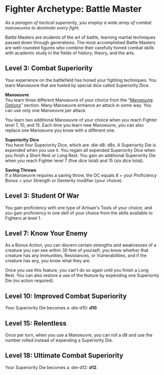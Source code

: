 # Fighter Archetype: Battle Master

*As a paragon of tactical superiority, you employ a wide array of combat manoeuvres to dominate every fight.*

Battle Masters are students of the art of battle, learning martial techniques passed down through generations. The most accomplished Battle Masters are well-rounded figures who combine their carefully honed combat skills with academic study in the fields of history, theory, and the arts.

## Level 3: Combat Superiority
Your experience on the battlefield has honed your fighting techniques. You learn Manoeuvre that are fueled by special dice called Superiority Dice.

**Manoeuvre**  
You learn three different Manoeuvre of your choice from the “[Manoeuvre Options](../../character-creation/option/manoeuvre.md)” section. Many Manoeuvre enhance an attack in some way. You can use only one Manoeuvre per attack.

You learn two additional Manoeuvre of your choice when you reach Fighter level 7, 10, and 15. Each time you learn new Manoeuvre, you can also replace one Manoeuvre you know with a different one.

**Superiority Dice**  
You have four Superiority Dice, which are :die-d8: d8s. A Superiority Die is expended when you use it. You regain all expended Superiority Dice when you finish a Short Rest or Long Rest.
You gain an additional Superiority Die when you reach Fighter level 7 (five dice total) and 15 (six dice total).

**Saving Throws**  
If a Manoeuvre requires a saving throw, the DC equals 8 + your Proficiency Bonus + your Strength or Dexterity modifier (your choice).
 
## Level 3: Student Of War

You gain proficiency with one type of Artisan's Tools of your choice, and you gain proficiency in one skill of your choice from the skills available to Fighters at level 1.

## Level 7: Know Your Enemy

As a Bonus Action, you can discern certain strengths and weaknesses of a creature you can see within 30 feet of yourself; you know whether that creature has any Immunities, Resistances, or Vulnerabilities, and if the creature has any, you know what they are.

Once you use this feature, you can't do so again until you finish a Long Rest. You can also restore a use of the feature by expending one Superiority Die (no action required).

## Level 10: Improved Combat Superiority

Your Superiority Die becomes a :die-d10: **d10**.

## Level 15: Relentless

Once per turn, when you use a Manoeuvre, you can roll a d8 and use the number rolled instead of expending a Superiority Die.

## Level 18: Ultimate Combat Superiority

Your Superiority Die becomes a :die-d12: **d12**.


